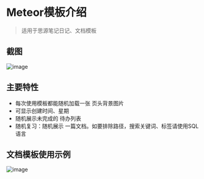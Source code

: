 # Meteor模板介绍
> 适用于思源笔记日记、文档模板
## 截图
![image](https://raw.githubusercontent.com/zhangjl-sjtu/MeteorDiary/main/preview.png)
## 主要特性
- 每次使用模板都能随机加载一张 页头背景图片
- 可显示创建时间、星期
- 随机展示未完成的 待办列表
- 随机复习：随机展示 一篇文档。如要排除路径，搜索关键词、标签请使用SQL语言
## 文档模板使用示例
![image](https://raw.githubusercontent.com/zhangjl-sjtu/MeteorDiary/main/example.gif)
